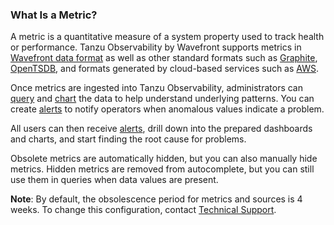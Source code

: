### What Is a Metric?

A metric is a quantitative measure of a system property used to track health or performance. Tanzu Observability by Wavefront supports metrics
in [Wavefront data format](https://docs.wavefront.com/wavefront_data_format.html) as well as other standard formats such as [Graphite](https://graphite.readthedocs.io/en/latest/index.html),  [OpenTSDB](http://opentsdb.net/docs/build/html/user_guide/writing), and formats generated by cloud-based services
such as [AWS](https://docs.wavefront.com/integrations_aws_metrics.html).

Once metrics are ingested into Tanzu Observability, administrators can [query](https://docs.wavefront.com/query_language_getting_started.html) and
[chart](https://docs.wavefront.com/ui_charts.html) the data to help understand underlying patterns. You can create
[alerts](https://docs.wavefront.com/alerts_manage.html) to notify operators when anomalous values indicate a problem.

All users can then receive [alerts](https://docs.wavefront.com/alerts.html), drill down into the prepared dashboards and charts, and start finding the root cause for problems.

Obsolete metrics are automatically hidden, but you can also manually hide metrics. Hidden metrics are removed from autocomplete, but you can still use them in queries when data values are present.

**Note**: By default, the obsolescence period for metrics and sources is 4 weeks. To change this configuration, contact [Technical Support](https://docs.wavefront.com/wavefront_support_feedback.html).
